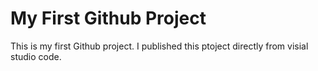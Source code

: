 # My First Github Project
This is my first Github project. I published this ptoject directly from visial studio code.